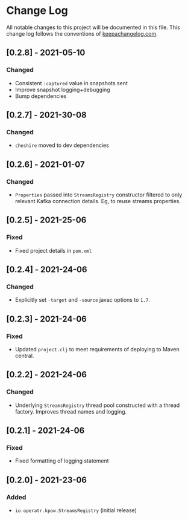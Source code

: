 # Change Log
All notable changes to this project will be documented in this file. This change log follows the conventions of [keepachangelog.com](http://keepachangelog.com/).

## [0.2.8] - 2021-05-10
### Changed
- Consistent `:captured` value in snapshots sent
- Improve snapshot logging+debugging
- Bump dependencies

## [0.2.7] - 2021-30-08
### Changed
- `cheshire` moved to dev dependencies

## [0.2.6] - 2021-01-07
### Changed
- `Properties` passed into `StreamsRegistry` constructor filtered to only relevant Kafka connection details. Eg, to reuse streams properties.

## [0.2.5] - 2021-25-06
### Fixed
- Fixed project details in `pom.xml`

## [0.2.4] - 2021-24-06
### Changed
- Explicitly set `-target` and `-source` javac options to `1.7`.

## [0.2.3] - 2021-24-06
### Fixed
- Updated `project.clj` to meet requirements of deploying to Maven central.

## [0.2.2] - 2021-24-06
### Changed
- Underlying `StreamsRegistry` thread pool constructed with a thread factory. Improves thread names and logging.

## [0.2.1] - 2021-24-06
### Fixed
- Fixed formatting of logging statement


## [0.2.0] - 2021-23-06
### Added
- `io.operatr.kpow.StreamsRegistry` (initial release)
